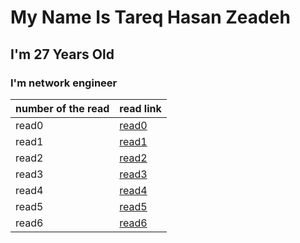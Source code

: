 # My Name Is Tareq Hasan Zeadeh
## I'm 27 Years Old
### I'm network engineer


| number of the read | read link |
| ----------- | ----------- |
| read0 | [read0](read01.md) |
| read1 | [read1](read02.md) |
| read2 | [read2](read03.md) |
| read3 | [read3](read04.md) |
| read4 | [read4](read05.md) |
| read5 | [read5](read06.md) |
| read6 | [read6](read07.md) |
